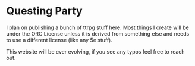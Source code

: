 # Questing Party
I plan on publishing a bunch of ttrpg stuff here. Most things I create will be under the ORC License unless it is derived from something else and needs to use a different license (like any 5e stuff).

This website will be ever evolving, if you see any typos feel free to reach out.
